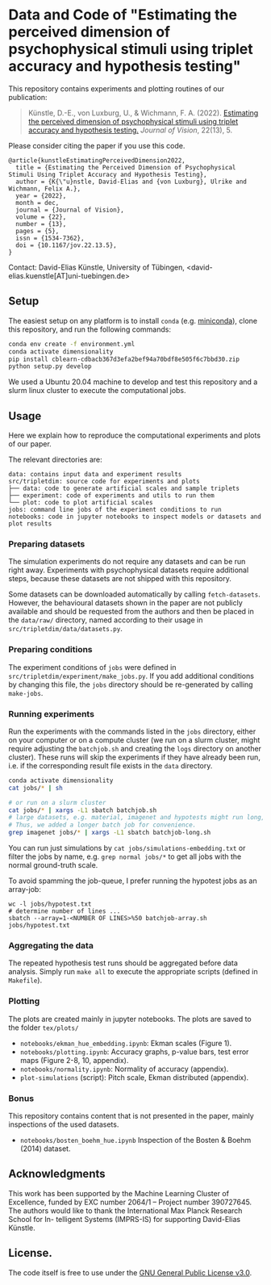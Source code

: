 # Data and Code of "Estimating the perceived dimension of psychophysical stimuli using triplet accuracy and hypothesis testing"

This repository contains experiments and plotting routines of our publication:

> Künstle, D.-E., von Luxburg, U., & Wichmann, F. A. (2022). [Estimating the perceived dimension of psychophysical stimuli using triplet accuracy and hypothesis testing.](https://doi.org/10.1167/jov.22.13.5) *Journal of Vision*, 22(13), 5. 

Please consider citing the paper if you use this code.
```
@article{kunstleEstimatingPerceivedDimension2022,
  title = {Estimating the Perceived Dimension of Psychophysical Stimuli Using Triplet Accuracy and Hypothesis Testing},
  author = {K{\"u}nstle, David-Elias and {von Luxburg}, Ulrike and Wichmann, Felix A.},
  year = {2022},
  month = dec,
  journal = {Journal of Vision},
  volume = {22},
  number = {13},
  pages = {5},
  issn = {1534-7362},
  doi = {10.1167/jov.22.13.5},
}
```

Contact: David-Elias Künstle, University of Tübingen, <david-elias.kuenstle[AT]uni-tuebingen.de>


## Setup

The easiest setup on any platform is to install
`conda` (e.g. [miniconda](https://docs.conda.io/en/latest/miniconda.html)), clone this 
repository, and run the following commands:

```sh
conda env create -f environment.yml
conda activate dimensionality
pip install cblearn-cdbacb367d3efa2bef94a70bdf8e505f6c7bbd30.zip
python setup.py develop
```

We used a Ubuntu 20.04 machine to develop and test this repository and a slurm linux cluster to execute the computational jobs. 

## Usage

Here we explain how to reproduce
the computational experiments and plots of our paper. 

The relevant directories are:
```
data: contains input data and experiment results
src/tripletdim: source code for experiments and plots
├── data: code to generate artificial scales and sample triplets
├── experiment: code of experiments and utils to run them
└── plot: code to plot artificial scales
jobs: command line jobs of the experiment conditions to run
notebooks: code in jupyter notebooks to inspect models or datasets and plot results
```

### Preparing datasets

The simulation experiments do not require any datasets and can be run right away.
Experiments with psychophysical datasets require additional steps,
because these datasets are not shipped with this repository.

Some datasets can be downloaded automatically by calling `fetch-datasets`. 
However, the behavioural datasets shown in the paper are not publicly available 
and should be requested from the authors and then be placed in the `data/raw/` directory,
named according to their usage in `src/tripletdim/data/datasets.py`.

### Preparing conditions
The experiment conditions of `jobs` were defined in
`src/tripletdim/experiment/make_jobs.py`.
If you add additional conditions by changing this file,
the `jobs` directory should be re-generated by calling `make-jobs`.

### Running experiments
Run the experiments with the commands listed in the `jobs` directory,
either on your computer or on a compute cluster (we run on a slurm cluster, 
might require adjusting the `batchjob.sh` and creating the `logs` directory on another cluster).
These runs will skip the experiments if they have already been run, i.e. if the corresponding
result file exists in the `data` directory.

```sh
conda activate dimensionality
cat jobs/* | sh

# or run on a slurm cluster
cat jobs/* | xargs -L1 sbatch batchjob.sh
# large datasets, e.g. material, imagenet and hypotests might run long, depending on your cluster's CPU.
# Thus, we added a longer batch job for convenience.
grep imagenet jobs/* | xargs -L1 sbatch batchjob-long.sh
```

You can run just simulations by  `cat jobs/simulations-embedding.txt`  or filter the jobs by name, 
e.g. `grep normal jobs/*` to get all jobs with the normal ground-truth scale.

To avoid spamming the job-queue, I prefer running the hypotest jobs as an array-job:
```
wc -l jobs/hypotest.txt
# determine number of lines ...
sbatch --array=1-<NUMBER OF LINES>%50 batchjob-array.sh  jobs/hypotest.txt
```

### Aggregating the data

The repeated hypothesis test runs should be aggregated before data analysis.
Simply run `make all` to execute the appropriate scripts (defined in `Makefile`).

### Plotting

The plots are created mainly in jupyter notebooks. The plots are saved to the folder `tex/plots/`

* `notebooks/ekman_hue_embedding.ipynb`: Ekman scales (Figure 1).
* `notebooks/plotting.ipynb`: Accuracy graphs, p-value bars, test error maps (Figure 2-8, 10, appendix).
* `notebooks/normality.ipynb`: Normality of accuracy (appendix).
* `plot-simulations` (script): Pitch scale, Ekman distributed (appendix).

### Bonus

This repository contains content that is not presented in the paper, mainly inspections of the used datasets. 

* `notebooks/bosten_boehm_hue.ipynb` Inspection of the Bosten & Boehm (2014) dataset.

## Acknowledgments

This work has been supported by the Machine Learning
Cluster of Excellence, funded by EXC number 2064/1 –
Project number 390727645. The authors would like to
thank the International Max Planck Research School for In-
telligent Systems (IMPRS-IS) for supporting David-Elias
Künstle.


## License.

The code itself is free to use under the [GNU General Public License v3.0](./LICENSE.txt).
